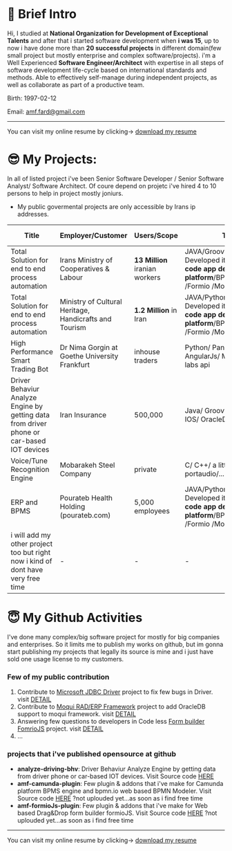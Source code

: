 # 👋 Brief Intro
Hi, I studied at **National Organization for Development of Exceptional Talents** and after that i started software development when **i was 15**, up to now i have done more than **20 successful projects** in different domain(few small project but mostly enterprise and complex software/projects).
i'm a Well Experienced **Software Engineer/Architect** with expertise in all steps of software development life-cycle based on international standards and methods. Able to effectively self-manage during independent projects, as well as collaborate as part of a productive team.

Birth: 1997-02-12  	

Email: amf.fard@gmail.com

---

You can visit my online resume by clicking-> [download my resume](https://resume.io/r/Pi7jzA9WV)

# :sunglasses: My Projects:
In all of listed project i've been Senior Software Developer / Senior Software Analyst/ Software Architect. Of coure  depend on projetc i've hired 4 to 10 persons to help in project mostly joniurs.
* My public govermental projects are only accessible by Irans ip addresses.

| Title  | Employer/Customer | Users/Scope |  Tech detail | Status | Project link/Demo  |
| ------------- | ------------- | ------------- | ------------- | ------------- | ------------- |
| Total Solution for end to end process automation | Irans Ministry of Cooperatives & Labour  | **13 Million** iranian workers |  JAVA/Groovy/Weblogic/OracleDB/ Developed it using **my own low-code app development platform**/BPMS /Camunda /Formio /Moqui | Live :white_check_mark:  in Tehran | [Visit prkar.mcls.gov.ir](https://prkar.mcls.gov.ir/) |
| Total Solution for end to end process automation | Ministry of Cultural Heritage, Handicrafts and Tourism  | **1.2 Million** in Iran  |  JAVA/Python/Tomcat/MySql/ Developed it using **my own low-code app development platform**/BPMS /Camunda /Formio /Moqui  | Live :white_check_mark: in Tehran	 | [Visit my.mcth.ir](http://my.mcth.ir/) |
| High Performance Smart Trading Bot  | Dr Nima Gorgin at Goethe University Frankfurt  | inhouse traders  |  Python/ Panda lib/ NodeJs/ AngularJs/ Mogodb/ Django/ IG labs api  | Live :white_check_mark: in **Frankfurt**	 | Customers Private Server |
| Driver Behaviur Analyze Engine by getting data from driver phone or car-based IOT devices | Iran Insurance  | 500,000  |  Java/ Groovy/ Kafka/ RabbitMQ/ IOS/ OracleDB/ Mogodb/   | Live :white_check_mark:	 | Customers Private Server |
| Voice/Tune Recognition Engine  | Mobarakeh Steel Company  | private  |  C/ C++/ a little assembly/ portaudio/...   | Live :white_check_mark:	 | Customers Private Server |
| ERP and BPMS  | Pourateb Health Holding (pourateb.com) | 5,000 employees  | JAVA/Python/Tomcat/MySql/ Developed it using **my own low-code app development platform**/BPMS /Camunda /Formio /Moqui   | Live :white_check_mark:	 | [Visit ERP&BPMS portal](http://bpms.pouraportal.com:8080) |
| i will add my other project too but right now i kind of dont have very free time  | -  | -  | - | - | - |


# :innocent: My Github Activities
I've done many complex/big software project for mostly for big companies and enterprises.
So it limits me to publish my works on github, but im gonna start publishing my projects that legally its source is mine and i just have sold one usage license to my customers.
### Few of my public contribution
1. Contribute to [Microsoft JDBC Driver](https://github.com/microsoft/mssql-jdbc/issues/727) project to fix few bugs in Driver. visit [DETAIL](https://github.com/microsoft/mssql-jdbc/issues/727)
2. Contribute to [Moqui RAD/ERP Framework](https://github.com/moqui/moqui-framework/issues/327) project to add OracleDB support to moqui framework. visit [DETAIL](https://github.com/moqui/moqui-framework/issues/327)
3. Answering few questions to developers in Code less [Form builder FomrioJS](https://github.com/formio/formio.js/issues/1194) project. visit [DETAIL](https://github.com/formio/formio.js/issues/1194)
4. ...

### projects that i've published opensource at github
* **analyze-driving-bhv**: Driver Behaviur Analyze Engine by getting data from driver phone or car-based IOT devices. Visit Source code [HERE](https://github.com/amirmf/analyze-driving-bhv)
* **amf-camunda-plugin**: Few plugin & addons that i've make for Camunda platform BPMS engine and bpmn.io web based BPMN Modeler. Visit Source code [HERE](https://github.com/amirmf/amf-camunda-plugin) ?not uplouded yet...as soon as i find free time
* **amf-formioJs-plugin**: Few plugin & addons that i've make for Web based Drag&Drop form builder formioJS. Visit Source code [HERE](https://github.com/amirmf/amf-formioJs-plugin) ?not uplouded yet...as soon as i find free time

---
You can visit my online resume by clicking-> [download my resume](https://resume.io/r/Pi7jzA9WV)


